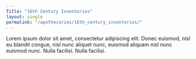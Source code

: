 ```yaml
---
Title: "16th Century Inventories"
layout: single
permalink: "/apothecaries/16th_century_inventories/"
---
```

Lorem ipsum dolor sit amet, consectetur adipiscing elit. Donec euismod, nisl eu blandit congue, nisl nunc aliquet nunc, euismod aliquam nisl nunc euismod nunc. Nulla facilisi. Nulla facilisi.